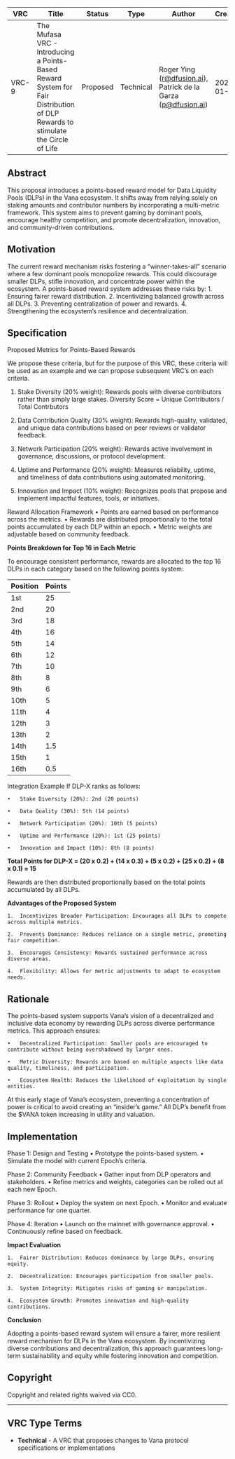 | VRC | Title | Status | Type | Author | Created |
|-----|--------|--------|------|---------|----------|
| VRC-9 | The Mufasa VRC -  Introducing a Points-Based Reward System for Fair Distribution of DLP Rewards to stimulate the Circle of Life | Proposed | Technical  | Roger Ying (r@dfusion.ai), Patrick de la Garza (p@dfusion.ai) | 2025-01-13 |

## Abstract

This proposal introduces a points-based reward model for Data Liquidity Pools (DLPs) in the Vana ecosystem. It shifts away from relying solely on staking amounts and contributor numbers by incorporating a multi-metric framework. This system aims to prevent gaming by dominant pools, encourage healthy competition, and promote decentralization, innovation, and community-driven contributions.

## Motivation

The current reward mechanism risks fostering a “winner-takes-all” scenario where a few dominant pools monopolize rewards. This could discourage smaller DLPs, stifle innovation, and concentrate power within the ecosystem.
A points-based reward system addresses these risks by:
	1.	Ensuring fairer reward distribution.
	2.	Incentivizing balanced growth across all DLPs.
	3.	Preventing centralization of power and rewards.
	4.	Strengthening the ecosystem’s resilience and decentralization.
 
## Specification

Proposed Metrics for Points-Based Rewards

We propose these criteria, but for the purpose of this VRC, these criteria will be used as an example and we can propose subsequent VRC’s on each criteria. 

1.	Stake Diversity (20% weight):
Rewards pools with diverse contributors rather than simply large stakes. Diversity Score = Unique Contributors / Total Contrbutors

2.	Data Contribution Quality (30% weight):
Rewards high-quality, validated, and unique data contributions based on peer reviews or validator feedback.

3.	Network Participation (20% weight):
Rewards active involvement in governance, discussions, or protocol development.

4.	Uptime and Performance (20% weight):
Measures reliability, uptime, and timeliness of data contributions using automated monitoring.

5.	Innovation and Impact (10% weight):
Recognizes pools that propose and implement impactful features, tools, or initiatives.

Reward Allocation Framework
	•	Points are earned based on performance across the metrics.
	•	Rewards are distributed proportionally to the total points accumulated by each DLP within an epoch.
	•	Metric weights are adjustable based on community feedback.

**Points Breakdown for Top 16 in Each Metric**

To encourage consistent performance, rewards are allocated to the top 16 DLPs in each category based on the following points system:


|Position | Points|
|---|---|
|1st | 25|
|2nd | 20|
|3rd | 18|
|4th | 16|
|5th | 14|
|6th | 12|
|7th | 10|
|8th | 8|
|9th | 6|
|10th | 5|
|11th | 4|
|12th | 3|
|13th | 2|
|14th | 1.5|
|15th | 1|
|16th | 0.5|



Integration Example
If DLP-X ranks as follows:

	•	Stake Diversity (20%): 2nd (20 points)
 
	•	Data Quality (30%): 5th (14 points)
 
	•	Network Participation (20%): 10th (5 points)
 
	•	Uptime and Performance (20%): 1st (25 points)
 
	•	Innovation and Impact (10%): 8th (8 points)
 

**Total Points for DLP-X = (20 x 0.2) + (14 x 0.3) + (5 x 0.2) + (25 x 0.2) + (8 x 0.1) = 15**

Rewards are then distributed proportionally based on the total points accumulated by all DLPs.

**Advantages of the Proposed System**

	1.	Incentivizes Broader Participation: Encourages all DLPs to compete across multiple metrics.
 
	2.	Prevents Dominance: Reduces reliance on a single metric, promoting fair competition.
 
	3.	Encourages Consistency: Rewards sustained performance across diverse areas.
 
	4.	Flexibility: Allows for metric adjustments to adapt to ecosystem needs.
 
 
## Rationale

The points-based system supports Vana’s vision of a decentralized and inclusive data economy by rewarding DLPs across diverse performance metrics. This approach ensures:

	•	Decentralized Participation: Smaller pools are encouraged to contribute without being overshadowed by larger ones.
 
	•	Metric Diversity: Rewards are based on multiple aspects like data quality, timeliness, and participation.
 
	•	Ecosystem Health: Reduces the likelihood of exploitation by single entities.
 
At this early stage of Vana’s ecosystem, preventing a concentration of power is critical to avoid creating an “insider’s game.” All DLP’s benefit from the $VANA token increasing in utility and valuation. 



## Implementation

Phase 1: Design and Testing
	•	Prototype the points-based system.
	•	Simulate the model with current Epoch’s criteria.

Phase 2: Community Feedback
	•	Gather input from DLP operators and stakeholders.
	•	Refine metrics and weights, categories can be rolled out at each new Epoch.

Phase 3: Rollout
	•	Deploy the system on next Epoch. 
	•	Monitor and evaluate performance for one quarter.

Phase 4: Iteration
	•	Launch on the mainnet with governance approval.
	•	Continuously refine based on feedback.

**Impact Evaluation**

	1.	Fairer Distribution: Reduces dominance by large DLPs, ensuring equity.
 
	2.	Decentralization: Encourages participation from smaller pools.
 
	3.	System Integrity: Mitigates risks of gaming or manipulation.
 
 	4.	Ecosystem Growth: Promotes innovation and high-quality contributions.
  

**Conclusion**

Adopting a points-based reward system will ensure a fairer, more resilient reward mechanism for DLPs in the Vana ecosystem. By incentivizing diverse contributions and decentralization, this approach guarantees long-term sustainability and equity while fostering innovation and competition.


## Copyright

Copyright and related rights waived via CC0.

---

## VRC Type Terms

- **Technical** - A VRC that proposes changes to Vana protocol specifications or implementations
